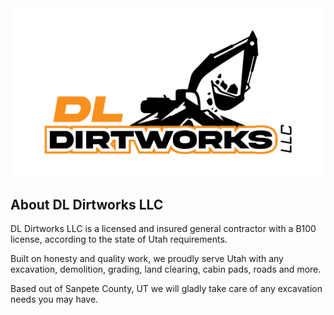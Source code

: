 <img title="DL Dirtworks LLC" src="./images/dl-dirtworks-logo-transparency.jpg">

## About DL Dirtworks LLC

DL Dirtworks LLC is a licensed and insured general contractor with a B100 license, according to the state of Utah requirements.

Built on honesty and quality work, we proudly serve Utah with any excavation, demolition, grading, land clearing, cabin pads, roads and more. 

Based out of Sanpete County, UT we will gladly take care of any excavation needs you may have. 
